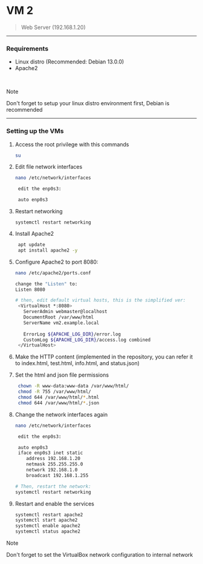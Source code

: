 # VM 2
> Web Server (192.168.1.20)

---
### Requirements
- Linux distro (Recommended: Debian 13.0.0)
- Apache2

</br>

> [!NOTE]
> Don't forget to setup your linux distro environment first, Debian is recommended
---

### Setting up the VMs
1. Access the root privilege with this commands
   ```bash
   su
   ```

2. Edit file network interfaces
   ```bash
   nano /etc/network/interfaces

    edit the enp0s3:
   
    auto enp0s3
   ```
   
3. Restart networking
   ```
   systemctl restart networking
   ```
   
4. Install Apache2
   ```bash
    apt update
    apt install apache2 -y
   ```
   
5. Configure Apache2 to port 8080:
   ```bash
   nano /etc/apache2/ports.conf

   change the "Listen" to:
   Listen 8080

   # then, edit default virtual hosts, this is the simplified ver:
    <VirtualHost *:8080>
      ServerAdmin webmaster@localhost
      DocumentRoot /var/www/html
      ServerName vm2.example.local
      
      ErrorLog ${APACHE_LOG_DIR}/error.log
      CustomLog ${APACHE_LOG_DIR}/access.log combined
    </VirtualHost>
   ```
   
6. Make the HTTP content (implemented in the repository, you can refer it to index.html, test.html, info.html, and status.json)

7. Set the html and json file permissions
   ```bash
    chown -R www-data:www-data /var/www/html/
    chmod -R 755 /var/www/html/
    chmod 644 /var/www/html/*.html
    chmod 644 /var/www/html/*.json
   ```
   
8. Change the network interfaces again
   ```bash
   nano /etc/network/interfaces

    edit the enp0s3:
   
    auto enp0s3
    iface enp0s3 inet static
       address 192.168.1.20
       netmask 255.255.255.0
       network 192.168.1.0
       broadcast 192.168.1.255

   # Then, restart the network:
   systemctl restart networking
   ```
   
9. Restart and enable the services
      ```bash
      systemctl restart apache2
      systemctl start apache2
      systemctl enable apache2
      systemctl status apache2
      ```

> [!NOTE]
> Don't forget to set the VirtualBox network configuration to internal network
